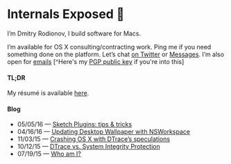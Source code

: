 # Internals Exposed 🔬

I’m Dmitry Rodionov, I build software for Macs.

I’m available for OS X consulting/contracting work. Ping me if you need something done on the platform.
Let’s chat [on Twitter](https://twitter.com/rodionovme) or [Messages](imessage:i.am.rodionovd@gmail.com). I’m also open for [emails](mailto:i.am.rodionovd@gmail.com) [^Here's my [PGP public key](./pgp.html) if you're into this]


#### TL;DR

My résumé is available [here](./me.html).


#### Blog

* 05/05/16 — [Sketch Plugins: tips &amp; tricks](/blog/sketch-plugins.html)
* 04/16/16 — [Updating Desktop Wallpaper with NSWorkspace](/blog/nswallpaper.html)
* 11/03/15 — [Crashing OS X with DTrace’s speculations](/blog/dtrace-crash.html)
* 10/12/15 — [DTrace vs. System Integrity Protection](/blog/dtrace-vs-sip.html)
* 07/19/15 — [Who am I?](/blog/who-am-i.html)
